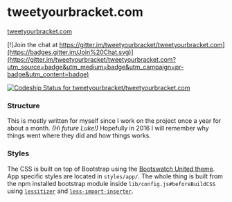 # tweetyourbracket.com

[tweetyourbracket.com](http://tweetyourbracket.com)

[![Join the chat at https://gitter.im/tweetyourbracket/tweetyourbracket.com](https://badges.gitter.im/Join%20Chat.svg)](https://gitter.im/tweetyourbracket/tweetyourbracket.com?utm_source=badge&utm_medium=badge&utm_campaign=pr-badge&utm_content=badge)

[ ![Codeship Status for tweetyourbracket/tweetyourbracket.com](https://codeship.com/projects/0e37aee0-7e64-0132-b96b-56aeae6c129c/status?branch=master)](https://codeship.com/projects/56987)


### Structure

This is mostly written for myself since I work on the project once a year for
about a month. *(Hi future Luke!)* Hopefully in 2016 I will remember why things
went where they did and how things works.


### Styles

The CSS is built on top of Bootstrap using the [Bootswatch United theme](https://bootswatch.com/united/). App specific styles are located in `styles/app/`. The whole thing is built from the npm installed bootstrap module inside `lib/config.js#beforeBuildCSS` using [`lessitizer`]() and [`less-import-inserter`]().


